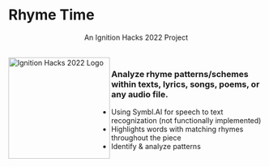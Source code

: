 # Rhyme Time
<p align="center">An Ignition Hacks 2022 Project</p>
<br>
<img align="left" alt="Ignition Hacks 2022 Logo" width="200" src="https://i.imgur.com/AdRiUtu.png"/>

### Analyze rhyme patterns/schemes within texts, lyrics, songs, poems, or any audio file. 
- Using Symbl.AI for speech to text recognization (not functionally implemented)
- Highlights words with matching rhymes throughout the piece
- Identify & analyze patterns
